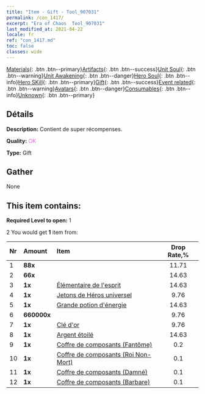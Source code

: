 ```yaml
---
title: "Item - Gift - Tool_907031"
permalink: /con_1417/
excerpt: "Era of Chaos  Tool_907031"
last_modified_at: 2021-04-22
locale: fr
ref: "con_1417.md"
toc: false
classes: wide
---
```

 [Materials](/ItemsFR/){: .btn .btn--primary}[Artifacts](/ItemsFR/Artifacts/){: .btn .btn--success}[Unit Soul](/ItemsFR/UnitSoul/){: .btn .btn--warning}[Unit Awakening](/ItemsFR/UnitAwakening/){: .btn .btn--danger}[Hero Soul](/ItemsFR/HeroSoul/){: .btn .btn--info}[Hero SKill](/ItemsFR/HeroSkill/){: .btn .btn--primary}[Gift](/ItemsFR/Gift/){: .btn .btn--success}[Event related](/ItemsFR/Events/){: .btn .btn--warning}[Avatars](/ItemsFR/Avatars/){: .btn .btn--danger}[Consumables](/ItemsFR/Consumables/){: .btn .btn--info}[Unknown](/ItemsFR/Unknown/){: .btn .btn--primary}

## Détails
 **Description:** Contient de super récompenses.

 **Quality:** <span style="color: #DA70D6">OK</span>

 **Type:** Gift

## Gather

  None

## This item contains:

 **Required Level to open:** 1

 2 You would get **1** item  from:

  | Nr | Amount |     Item    | Drop Rate,% |
  |:---|:-------|:------------|:---------:|
  | 1 |  **88x** | <i class="fas fa-gem"/> | 11.71 | 
  | 2 |  **66x** | <i class="fas fa-gem"/> | 14.63 | 
  | 3 |  **1x** | [Élémentaire de l'esprit](/fr/Items/unt_267/) | 14.63 | 
  | 4 |  **1x** | [Jetons de Héros universel](/fr/Items/her_358/) | 9.76 | 
  | 5 |  **1x** | [Grande potion d'énergie](/fr/Items/con_706/) | 14.63 | 
  | 6 |  **660000x** | <i class="fas fa-coins"/> | 9.76 | 
  | 7 |  **1x** | [Clé d'or](/fr/Items/con_783/) | 9.76 | 
  | 8 |  **1x** | [Argent étoilé](/fr/Items/con_969/) | 14.63 | 
  | 9 |  **1x** | [Coffre de composants (Fantôme)](/fr/Items/con_1339/) | 0.2 | 
  | 10 |  **1x** | [Coffre de composants (Roi Non-Mort)](/fr/Items/con_1340/) | 0.1 | 
  | 11 |  **1x** | [Coffre de composants (Damné)](/fr/Items/con_1341/) | 0.1 | 
  | 12 |  **1x** | [Coffre de composants (Barbare)](/fr/Items/con_1342/) | 0.1 | 

